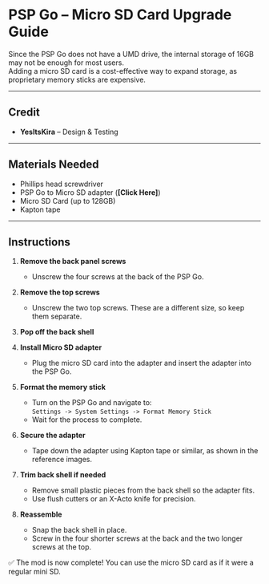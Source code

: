 # PSP Go – Micro SD Card Upgrade Guide

Since the PSP Go does not have a UMD drive, the internal storage of 16GB may not be enough for most users.  
Adding a micro SD card is a cost-effective way to expand storage, as proprietary memory sticks are expensive.

---

## Credit
- **YesItsKira** – Design & Testing  

---

## Materials Needed
- Phillips head screwdriver  
- PSP Go to Micro SD adapter (**[Click Here]**)  
- Micro SD Card (up to 128GB)  
- Kapton tape  

---

## Instructions

1. **Remove the back panel screws**  
   - Unscrew the four screws at the back of the PSP Go.  

2. **Remove the top screws**  
   - Unscrew the two top screws. These are a different size, so keep them separate.  

3. **Pop off the back shell**  

4. **Install Micro SD adapter**  
   - Plug the micro SD card into the adapter and insert the adapter into the PSP Go.  

5. **Format the memory stick**  
   - Turn on the PSP Go and navigate to:  
     `Settings -> System Settings -> Format Memory Stick`  
   - Wait for the process to complete.  

6. **Secure the adapter**  
   - Tape down the adapter using Kapton tape or similar, as shown in the reference images.  

7. **Trim back shell if needed**  
   - Remove small plastic pieces from the back shell so the adapter fits.  
   - Use flush cutters or an X-Acto knife for precision.  

8. **Reassemble**  
   - Snap the back shell in place.  
   - Screw in the four shorter screws at the back and the two longer screws at the top.  

✅ The mod is now complete! You can use the micro SD card as if it were a regular mini SD.
